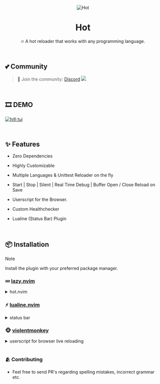 <div align="center">

<p align="center">
  
  <img alt="Hot" src="https://sachinsenal0x64.github.io/picx-images-hosting/Background.92pxhcjiab.webp">
  
  <h1 align="center">Hot</h1>
  🔥 A hot reloader that works with any programming language.
</p>

</div>

<br>

## 💕 Community

> 🍻 Join the community:  <a href="https://discord.gg/EbfftZ5Dd4">Discord</a>
> [![](https://cdn.statically.io/gh/sachinsenal0x64/picx-images-hosting@master/discord.72y8nlaw5mdc.webp)](https://discord.gg/EbfftZ5Dd4)

<br>

## 🎞️ DEMO

[![hifi tui](https://img.youtube.com/vi/P_Jb06B_Hvg/0.jpg)](https://www.youtube.com/watch?v=P_Jb06B_Hvg)

<br>

## ✨ Features

- Zero Dependencies
- Highly Customizable
- Multiple Languages & Unittest Reloader on the fly
- Start | Stop | Silent | Real Time Debug | Buffer Open / Close  Reload on Save
- Userscript for the Browser.
- Custom Healthchecker
- Lualine (Status Bar) Plugin

  <br>
  
## 📦 Installation

> [!NOTE]
> Install the plugin with your preferred package manager.

### 💤 [lazy.nvim](https://github.com/folke/lazy.nvim)

<details>
<summary>hot.nvim</summary>
  
```lua
    -- Enable Current directory 
    vim.opt.autochdir == true,

    {
        'sachinsenal0x64/hot.nvim',
        config = function()
          local opts = require('hot.params').opts
  
          -- Update the Lualine Status
          Reloader = opts.tweaks.default
          Reloader = '💤'
  
          Pattern = opts.tweaks.patterns
          Pattern = { 'main.py', 'main.go' }
  
          opts.tweaks.start = '🚀'
          opts.tweaks.stop = '💤'
          opts.tweaks.test = '🧪'
          opts.tweaks.test_done = '🧪.✅'
          opts.tweaks.test_fail = '🧪.❌'
  
          -- If the 'main.*' file doesn't exist, it will fall back to 'index.*'
          opts.tweaks.custom_file = 'index'
  
          -- Add Languages
          opts.set.languages.python = {
            cmd = 'python3',
            desc = 'Run Python file asynchronously',
            kill_desc = 'Kill the running Python file',
            emoji = '🐍',
            test = 'python -m unittest -v',
            ext = { '.py' },
          }
  
          opts.set.languages.go = {
            cmd = 'go run',
            desc = 'Run Go file asynchronously',
            kill_desc = 'Kill the running Go file',
            emoji = '🐹',
            test = 'go test',
            ext = { '.go' },
          }
  
          -- Thot Health Check
          vim.api.nvim_set_keymap('n', 'ho', '<Cmd>lua require("thot").check()<CR>', { noremap = true, silent = true })
  
          -- Keybinds
  
          -- Start
          vim.api.nvim_set_keymap('n', '<F3>', '<Cmd>lua require("hot").restart()<CR>', { noremap = true, silent = true })
          -- Silent
          vim.api.nvim_set_keymap('n', '<F4>', '<Cmd>lua require("hot").silent()<CR>', { noremap = true, silent = true })
          -- Stop
          vim.api.nvim_set_keymap('n', '<F5>', '<Cmd>lua require("hot").stop()<CR>', { noremap = true, silent = true })
          -- Test
          vim.api.nvim_set_keymap('n', '<F6>', '<Cmd>lua require("hot").test_restart()<CR>', { noremap = true, silent = true })
          -- Close Buffer
          vim.api.nvim_set_keymap('n', '<F8>', '<Cmd>lua require("hot").close_output_buffer()<CR>', { noremap = true, silent = true })
          -- Open Buffer
          vim.api.nvim_set_keymap('n', '<F7>', '<Cmd>lua require("hot").open_output_buffer()<CR>', { noremap = true, silent = true })
  
          -- Auto Reload on Save
  
          local save_group = vim.api.nvim_create_augroup('save_mapping', { clear = true })
          vim.api.nvim_create_autocmd('BufWritePost', {
            desc = 'Reloader',
            group = save_group,
            pattern = Pattern,
            callback = function()
              require('hot').silent()
            end,
          })
        end,
      },


```
</details>

### ⚡ [lualine.nvim](https://github.com/nvim-lualine/lualine.nvim)

<details>
<summary>status bar</summary>

```lua
 
local hot = {
          'Reloader',
        },

sections = {

    lualine_b = {
            hot,
   }
},   

```
</details>

### 🐵 [violentmonkey](https://violentmonkey.github.io)


<details>
<summary>userscript for browser live reloading</summary>
  <br>
  
  - Get The Script : https://greasyfork.org/en/scripts/493413-hot
  
  - You can add as many URLs as you want. For example: `// @match *://*.localhost:8080/*`

  ```js

// ==UserScript==
// @name         Hot
// @namespace    https://github.com/sachinsenal0x64/hot.nvim
// @version      1.0
// @description  🔥 A hot reloader for the Browser.
// @author       sachinsenal0x64
// @match        *://*.localhost:8086/*
// @match        *://*.atom.com/*
// @license      MIT
// @grant        none
// ==/UserScript==

(function() {
    'use strict';

    // Create a meta tag for auto-refresh
    var metaTag = document.createElement('meta');
    metaTag.setAttribute('http-equiv', 'refresh');
    metaTag.setAttribute('content', '5'); // Refresh every 5 seconds

    // Find the <head> element and append the meta tag to it
    var head = document.querySelector('head');
    head.appendChild(metaTag);
})();

```
🏆 Now you're ready to go! Hooray!

</details>

<br>

### 🫂 Contributing
- Feel free to send PR's regarding spelling mistakes, incorrect grammar etc.
